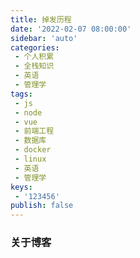 ```yaml
---
title: 掉发历程
date: '2022-02-07 08:00:00'
sidebar: 'auto'
categories:
 - 个人积累
 - 全栈知识
 - 英语
 - 管理学
tags:
 - js
 - node
 - vue
 - 前端工程
 - 数据库
 - docker
 - linux
 - 英语
 - 管理学
keys:
 - '123456'
publish: false
---
```



### 关于博客


<Vssue title="王深个人博客" />